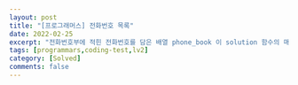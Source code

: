 ```yaml
---
layout: post
title: "[프로그래머스] 전화번호 목록"
date: 2022-02-25
excerpt: "전화번호부에 적힌 전화번호를 담은 배열 phone_book 이 solution 함수의 매개변수로 주어질 때, 어떤 번호가 다른 번호의 접두어인 경우가 있으면 false를 그렇지 않으면 true를 return 하도록 solution 함수를 작성해주세요."
tags: [programmars,coding-test,lv2]
category: [Solved]
comments: false
---
```

